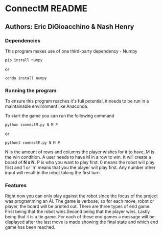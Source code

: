 # ConnectM README
## Authors: Eric DiGioacchino & Nash Henry

### Dependencies
This program makes use of one third-party dependency - Numpy

`pip install numpy`

or

`conda install numpy`

### Running the program
To ensure this program reaches it's full potential, it needs to be run in a maintainable environment like Anaconda.

To start the game you can run the following command

`python connectM.py N M P`

or

`python3 connectM.py N M P`

N is the amount of rows and columns the player wishes for it to have, M is the win condition. A user needs to have M in a row to win.
It will create a board of **N x N**.
P is who you want to play first.
0 means the robot will play first and 1 or 'h' means that you the player will play first. Any number other input will result in the robot taking the first turn.

### Features
Right now you can only play against the robot since the focus of the project was programming an AI.
The game is verbose; so for each move, robot or player, the board will be printed out.
There are three types of end game. First being that the robot wins.Second being that the player wins. Lastly being that it is a tie game. For each of these end games a message will be displayed after the last move is made showing the final state and which end game has been reached.
